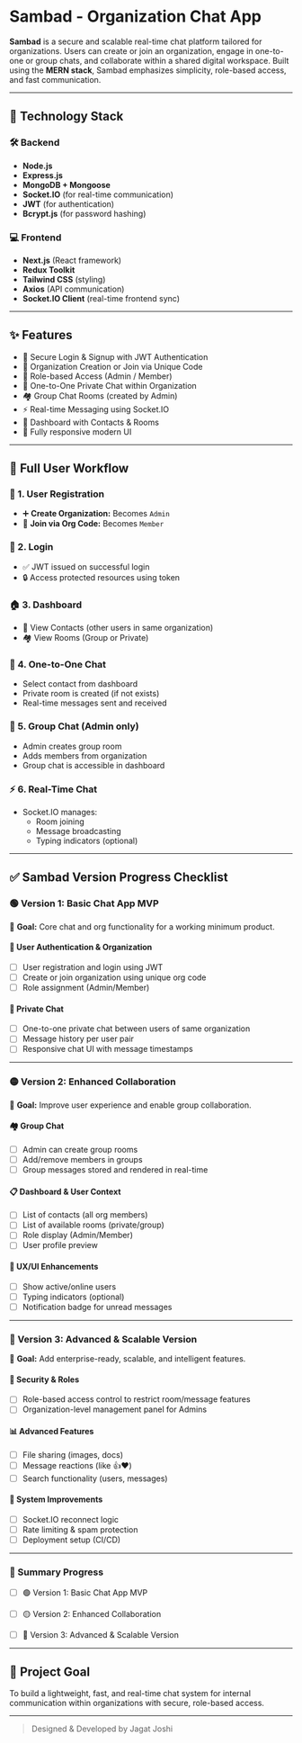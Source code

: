 # Sambad - Organization Chat App

**Sambad** is a secure and scalable real-time chat platform tailored for organizations. Users can create or join an organization, engage in one-to-one or group chats, and collaborate within a shared digital workspace. Built using the **MERN stack**, Sambad emphasizes simplicity, role-based access, and fast communication.

---

## 🚀 Technology Stack

### 🛠️ Backend
- **Node.js**
- **Express.js**
- **MongoDB + Mongoose**
- **Socket.IO** (for real-time communication)
- **JWT** (for authentication)
- **Bcrypt.js** (for password hashing)

### 💻 Frontend
- **Next.js** (React framework)
- **Redux Toolkit**
- **Tailwind CSS** (styling)
- **Axios** (API communication)
- **Socket.IO Client** (real-time frontend sync)

---

## ✨ Features

- 🔐 Secure Login & Signup with JWT Authentication  
- 🏢 Organization Creation or Join via Unique Code  
- 👥 Role-based Access (Admin / Member)  
- 💬 One-to-One Private Chat within Organization  
- 🏘️ Group Chat Rooms (created by Admin)  
- ⚡ Real-time Messaging using Socket.IO  
- 🔎 Dashboard with Contacts & Rooms  
- 📱 Fully responsive modern UI  

---

## 🔄 Full User Workflow

### 👤 1. User Registration
- ➕ **Create Organization:** Becomes `Admin`
- 🔑 **Join via Org Code:** Becomes `Member`

### 🔐 2. Login
- ✅ JWT issued on successful login
- 🔒 Access protected resources using token

### 🏠 3. Dashboard
- 👥 View Contacts (other users in same organization)
- 🏘️ View Rooms (Group or Private)

### 📩 4. One-to-One Chat
- Select contact from dashboard
- Private room is created (if not exists)
- Real-time messages sent and received

### 👥 5. Group Chat (Admin only)
- Admin creates group room
- Adds members from organization
- Group chat is accessible in dashboard

### ⚡ 6. Real-Time Chat
- Socket.IO manages:
  - Room joining
  - Message broadcasting
  - Typing indicators (optional)

---


## ✅ Sambad Version Progress Checklist

### 🟢 Version 1: Basic Chat App MVP  
🎯 **Goal:** Core chat and org functionality for a working minimum product.

#### 👤 User Authentication & Organization
- [ ] User registration and login using JWT  
- [ ] Create or join organization using unique org code  
- [ ] Role assignment (Admin/Member)  

#### 💬 Private Chat
- [ ] One-to-one private chat between users of same organization  
- [ ] Message history per user pair  
- [ ] Responsive chat UI with message timestamps  

---

### 🟡 Version 2: Enhanced Collaboration  
🎯 **Goal:** Improve user experience and enable group collaboration.

#### 🏘️ Group Chat
- [ ] Admin can create group rooms  
- [ ] Add/remove members in groups  
- [ ] Group messages stored and rendered in real-time  

#### 📋 Dashboard & User Context
- [ ] List of contacts (all org members)  
- [ ] List of available rooms (private/group)  
- [ ] Role display (Admin/Member)  
- [ ] User profile preview  

#### 🧹 UX/UI Enhancements
- [ ] Show active/online users  
- [ ] Typing indicators (optional)  
- [ ] Notification badge for unread messages  

---

### 🔵 Version 3: Advanced & Scalable Version  
🎯 **Goal:** Add enterprise-ready, scalable, and intelligent features.

#### 🔐 Security & Roles
- [ ] Role-based access control to restrict room/message features  
- [ ] Organization-level management panel for Admins  

#### 📊 Advanced Features
- [ ] File sharing (images, docs)  
- [ ] Message reactions (like 👍❤️)  
- [ ] Search functionality (users, messages)  

#### 🔧 System Improvements
- [ ] Socket.IO reconnect logic  
- [ ] Rate limiting & spam protection  
- [ ] Deployment setup (CI/CD)  

---

### 🧩 Summary Progress

- [ ] 🟢 Version 1: Basic Chat App MVP  
- [ ] 🟡 Version 2: Enhanced Collaboration  
- [ ] 🔵 Version 3: Advanced & Scalable Version


---

## 📌 Project Goal
To build a lightweight, fast, and real-time chat system for internal communication within organizations with secure, role-based access.

---

> Designed & Developed by Jagat Joshi
